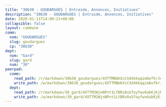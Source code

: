 ```yaml
---
title: "30630 - GOUDARGUES | Entraide, Annonces, Initiatives"
description: "30630 - GOUDARGUES | Entraide, Annonces, Initiatives"
date: 2020-01-11T14:09:21+09:00
collapsible: false
layout: commune
comm:
  nom: "GOUDARGUES"
  slug: goudargues
  cp: "30630"
dept:
  nom: "Gard"
  slug: gard
  num: "30"
peerpad:
  comm:
    read_path: /r/markdown/30630_goudargues/4XTTMBbKXcCXd4kkqqim6ofkrJeLUFDKJtBPpwTm3Gi1htGQB
    write_path: /w/markdown/30630_goudargues/4XTTMBbKXcCXd4kkqqim6ofkrJeLUFDKJtBPpwTm3Gi1htGQB-K3TgUZM5HyJmwuu7uMQdnTQCtRtjdBCdv6uKEJKZinsiZiivm5HYFdrgyDNRStGenE2FRNiEL2LjFtcRRCavuMPJ8JH4XMJFAX4iBD1Pmi3DpDZ6J3XsEGqLkiL9EBcvSTMToKpP
  dept:
    read_path: /r/markdown/30_gard/4XTTM2WjnNPnt1LYBRz8uSfoyfwv6abKjKjNdBGxuvymmgvkj
    write_path: /w/markdown/30_gard/4XTTM2WjnNPnt1LYBRz8uSfoyfwv6abKjKjNdBGxuvymmgvkj-K3TgUpCvFefN2LRJ7huXqVovWWqmjJgEMWkVs9s4fhfrGjyZZK9z4gxyddycCKs6S9BWFUcJqqZYCKuxj79SWNiGiob7Xchr25rMmkVQhAFrAwBxAqY3T99GTsQfKxLrXrnx3pGK
---
```


